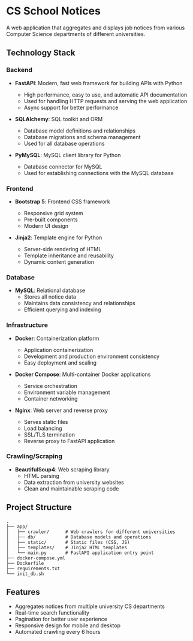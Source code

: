 # CS School Notices

A web application that aggregates and displays job notices from various Computer Science departments of different universities.

## Technology Stack

### Backend
- **FastAPI**: Modern, fast web framework for building APIs with Python
  - High performance, easy to use, and automatic API documentation
  - Used for handling HTTP requests and serving the web application
  - Async support for better performance

- **SQLAlchemy**: SQL toolkit and ORM
  - Database model definitions and relationships
  - Database migrations and schema management
  - Used for all database operations

- **PyMySQL**: MySQL client library for Python
  - Database connector for MySQL
  - Used for establishing connections with the MySQL database

### Frontend
- **Bootstrap 5**: Frontend CSS framework
  - Responsive grid system
  - Pre-built components
  - Modern UI design

- **Jinja2**: Template engine for Python
  - Server-side rendering of HTML
  - Template inheritance and reusability
  - Dynamic content generation

### Database
- **MySQL**: Relational database
  - Stores all notice data
  - Maintains data consistency and relationships
  - Efficient querying and indexing

### Infrastructure
- **Docker**: Containerization platform
  - Application containerization
  - Development and production environment consistency
  - Easy deployment and scaling

- **Docker Compose**: Multi-container Docker applications
  - Service orchestration
  - Environment variable management
  - Container networking

- **Nginx**: Web server and reverse proxy
  - Serves static files
  - Load balancing
  - SSL/TLS termination
  - Reverse proxy to FastAPI application

### Crawling/Scraping
- **BeautifulSoup4**: Web scraping library
  - HTML parsing
  - Data extraction from university websites
  - Clean and maintainable scraping code

## Project Structure
```
.
├── app/
│   ├── crawler/      # Web crawlers for different universities
│   ├── db/           # Database models and operations
│   ├── static/       # Static files (CSS, JS)
│   ├── templates/    # Jinja2 HTML templates
│   └── main.py       # FastAPI application entry point
├── docker-compose.yml
├── Dockerfile
├── requirements.txt
└── init_db.sh
```

## Features
- Aggregates notices from multiple university CS departments
- Real-time search functionality
- Pagination for better user experience
- Responsive design for mobile and desktop
- Automated crawling every 6 hours